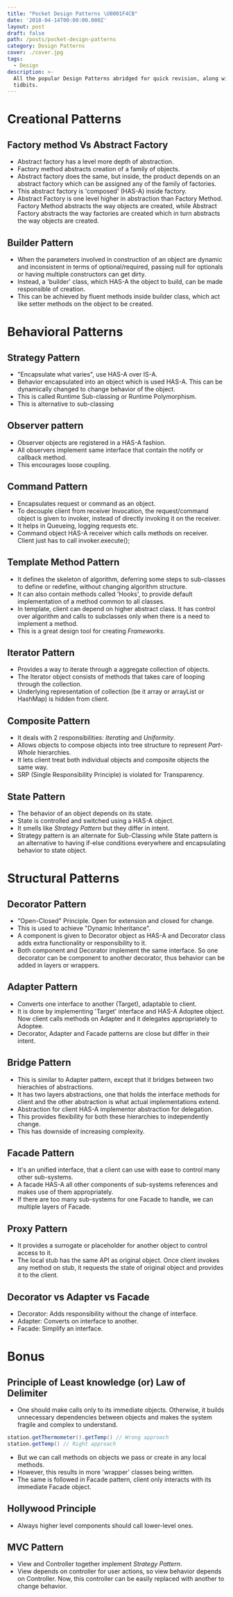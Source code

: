 ```yaml
---
title: "Pocket Design Patterns \U0001F4CB"
date: '2018-04-14T00:00:00.000Z'
layout: post
draft: false
path: /posts/pocket-design-patterns
category: Design Patterns
cover: ./cover.jpg
tags:
  - Design
description: >-
  All the popular Design Patterns abridged for quick revision, along with some
  tidbits.
---
```


# Creational Patterns

## Factory method Vs Abstract Factory

- Abstract factory has a level more depth of abstraction.
- Factory method abstracts creation of a family of objects.
- Abstract factory does the same, but inside, the product depends on an abstract factory which can be assigned any of the family of factories.
- This abstract factory is 'composed' (HAS-A) inside factory.
- Abstract Factory is one level higher in abstraction than Factory Method. Factory Method abstracts the way objects are created, while Abstract Factory abstracts the way factories are created which in turn abstracts the way objects are created.

## Builder Pattern

- When the parameters involved in construction of an object are dynamic and inconsistent in terms of optional/required, passing null for optionals or having multiple constructors can get dirty.
- Instead, a 'builder' class, which HAS-A the object to build, can be made responsible of creation.
- This can be achieved by fluent methods inside builder class, which act like setter methods on the object to be created.

# Behavioral Patterns

## Strategy Pattern

- "Encapsulate what varies", use HAS-A over IS-A.
- Behavior encapsulated into an object which is used HAS-A. This can be dynamically changed to change behavior of the object.
- This is called Runtime Sub-classing or Runtime Polymorphism.
- This is alternative to sub-classing

## Observer pattern

- Observer objects are registered in a HAS-A fashion.
- All observers implement same interface that contain the notify or callback method.
- This encourages loose coupling.

## Command Pattern

- Encapsulates request or command as an object.
- To decouple client from receiver Invocation, the request/command object is given to invoker, instead of directly invoking it on the receiver.
- It helps in Queueing, logging requests etc.
- Command object HAS-A receiver which calls methods on receiver. Client just has to call invoker.execute();

## Template Method Pattern

- It defines the skeleton of algorithm, deferring some steps to sub-classes to define or redefine, without changing algorithm structure.
- It can also contain methods called 'Hooks', to provide default implementation of a method common to all classes.
- In template, client can depend on higher abstract class. It has control over algorithm and calls to subclasses only when there is a need to implement a method.
- This is a great design tool for creating _Frameworks_.

## Iterator Pattern

- Provides a way to iterate through a aggregate collection of objects.
- The Iterator object consists of methods that takes care of looping through the collection.
- Underlying representation of collection (be it array or arrayList or HashMap) is hidden from client.

## Composite Pattern

- It deals with 2 responsibilities: _Iterating_ and _Uniformity_.
- Allows objects to compose objects into tree structure to represent _Part-Whole_ hierarchies.
- It lets client treat both individual objects and composite objects the same way.
- SRP (Single Responsibility Principle) is violated for Transparency.

## State Pattern

- The behavior of an object depends on its state.
- State is controlled and switched using a HAS-A object.
- It smells like _Strategy Pattern_ but they differ in intent.
- Strategy pattern is an alternate for Sub-Classing while State pattern is an alternative to having if-else conditions everywhere and encapsulating behavior to state object.

# Structural Patterns

## Decorator Pattern

- "Open-Closed" Principle. Open for extension and closed for change.
- This is used to achieve "Dynamic Inheritance".
- A component is given to Decorator object as HAS-A and Decorator class adds extra functionality or responsibility to it.
- Both component and Decorator implement the same interface. So one decorator can be component to another decorator, thus behavior can be added in layers or wrappers.

## Adapter Pattern

- Converts one interface to another (Target), adaptable to client.
- It is done by implementing 'Target' interface and HAS-A Adoptee object. Now client calls methods on Adapter and it delegates appropriately to Adoptee.
- Decorator, Adapter and Facade patterns are close but differ in their intent.

## Bridge Pattern

- This is similar to Adapter pattern, except that it bridges between two hierachies of abstractions.
- It has two layers abstractions, one that holds the interface methods for client and the other abstraction is what actual implementations extend.
- Abstraction for client HAS-A implementor abstraction for delegation.
- This provides flexibility for both these hierarchies to independently change.
- This has downside of increasing complexity.

## Facade Pattern

- It's an unified interface, that a client can use with ease to control many other sub-systems.
- A facade HAS-A all other components of sub-systems references and makes use of them appropriately.
- If there are too many sub-systems for one Facade to handle, we can multiple layers of Facade.

## Proxy Pattern

- It provides a surrogate or placeholder for another object to control access to it.
- The local stub has the same API as original object. Once client invokes any method on stub, it requests the state of original object and provides it to the client.

## Decorator vs Adapter vs Facade

- Decorator: Adds responsibility without the change of interface.
- Adapter: Converts on interface to another.
- Facade: Simplify an interface.

# Bonus

## Principle of Least knowledge (or) Law of Delimiter

- One should make calls only to its immediate objects. Otherwise, it builds unnecessary dependencies between objects and makes the system fragile and complex to understand.

```java:title=lawofdelimiter.java
station.getThermometer().getTemp() // Wrong approach
station.getTemp() // Right approach
```

- But we can call methods on objects we pass or create in any local methods.
- However, this results in more 'wrapper' classes being written.
- The same is followed in Facade pattern, client only interacts with its immediate Facade object.

## Hollywood Principle

- Always higher level components should call lower-level ones.

## MVC Pattern

- View and Controller together implement _Strategy Pattern_.
- View depends on controller for user actions, so view behavior depends on Controller. Now, this controller can be easily replaced with another to change behavior.
